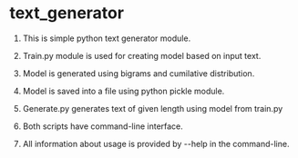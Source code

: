 # text_generator
1. This is simple python text generator module.

2. Train.py module is used for creating model based on input text.

3. Model is generated using bigrams and cumilative distribution.

4. Model is saved into a file using python pickle module.

5. Generate.py generates text of given length using model from train.py

6. Both scripts have command-line interface.

7. All information about usage is provided by --help in the command-line.
